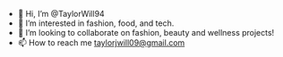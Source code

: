 - 👋 Hi, I’m @TaylorWill94
- 👀 I’m interested in fashion, food, and tech.
- 💞️ I’m looking to collaborate on fashion, beauty and wellness projects!
- 📫 How to reach me taylorjwill09@gmail.com

<!---
TaylorWill94/TaylorWill94 is a ✨ special ✨ repository because its `README.md` (this file) appears on your GitHub profile.
You can click the Preview link to take a look at your changes.
--->
